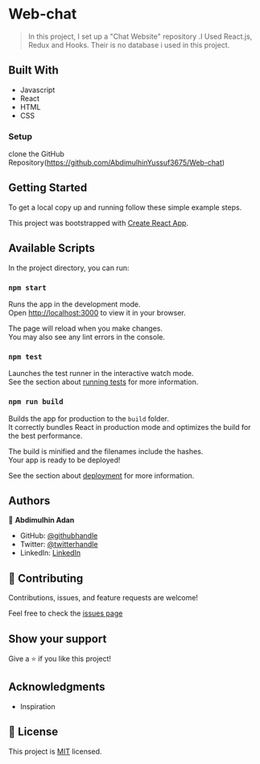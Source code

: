 # Web-chat

> In this project, I set up a "Chat Website" repository .I Used React.js, Redux and Hooks. Their is no database i used in this project.



## Built With
- Javascript
- React
- HTML
- CSS

### Setup
clone the GitHub Repository(https://github.com/AbdimulhinYussuf3675/Web-chat)

## Getting Started

To get a local copy up and running follow these simple example steps.

This project was bootstrapped with [Create React App](https://github.com/facebook/create-react-app).

## Available Scripts

In the project directory, you can run:

### `npm start`

Runs the app in the development mode.\
Open [http://localhost:3000](http://localhost:3000) to view it in your browser.

The page will reload when you make changes.\
You may also see any lint errors in the console.

### `npm test`

Launches the test runner in the interactive watch mode.\
See the section about [running tests](https://facebook.github.io/create-react-app/docs/running-tests) for more information.

### `npm run build`

Builds the app for production to the `build` folder.\
It correctly bundles React in production mode and optimizes the build for the best performance.

The build is minified and the filenames include the hashes.\
Your app is ready to be deployed!

See the section about [deployment](https://facebook.github.io/create-react-app/docs/deployment) for more information.

## Authors

👤 **Abdimulhin Adan**

- GitHub: [@githubhandle](https://github.com/AbdimulhinYussuf3675)
- Twitter: [@twitterhandle](https://twitter.com/abdimulhin)
- LinkedIn: [LinkedIn](https://www.linkedin.com/in/abdimulhin-yussuf-7b110720b) 


## 🤝 Contributing

Contributions, issues, and feature requests are welcome!

Feel free to check the [issues page](https://github.com/AbdimulhinYussuf3675/Web-chat/issues/)

## Show your support

Give a ⭐️ if you like this project!

## Acknowledgments

- Inspiration

## 📝 License

This project is [MIT](./LICENCE) licensed.
